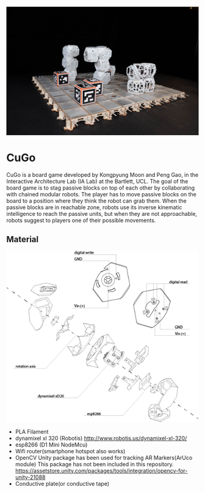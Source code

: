 ![](cugo_boardgame.jpg)
# CuGo

CuGo is a board game developed by Kongpyung Moon and Peng Gao, in the Interactive Architecture Lab (IA Lab) at the Bartlett, UCL. The goal of the board game is to stag passive blocks on top of each other by collaborating with chained modular robots. The player has to move passive blocks on the board to a position where they think the robot can grab them. When the passive blocks are in reachable zone, robots use its inverse kinematic  intelligence to reach the passive units, but when they are not approachable, robots suggest to players one of their possible movements. 




## Material
![](explodeddiagram.png)
* PLA Filament
* dynamixel xl 320 (Robotis)
http://www.robotis.us/dynamixel-xl-320/
* esp8266 (D1 Mini NodeMcu)
* Wifi router(smartphone hotspot also works)
* OpenCV Unity package has been used for tracking AR Markers(ArUco module)
This package has not been included in this repository.
https://assetstore.unity.com/packages/tools/integration/opencv-for-unity-21088
* Conductive plate(or conductive tape)
